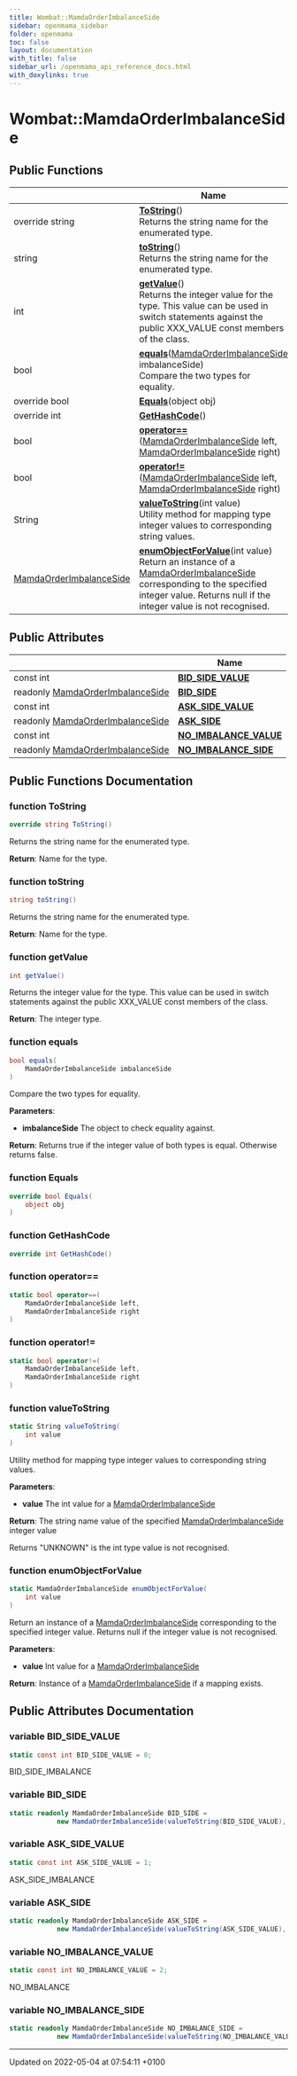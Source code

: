 ```yaml
---
title: Wombat::MamdaOrderImbalanceSide
sidebar: openmama_sidebar
folder: openmama
toc: false
layout: documentation
with_title: false
sidebar_url: /openmama_api_reference_docs.html
with_doxylinks: true
---
```


# Wombat::MamdaOrderImbalanceSide





## Public Functions

|                | Name           |
| -------------- | -------------- |
| override string | **[ToString](classWombat_1_1MamdaOrderImbalanceSide.html#function-tostring)**()<br>Returns the string name for the enumerated type.  |
| string | **[toString](classWombat_1_1MamdaOrderImbalanceSide.html#function-tostring)**()<br>Returns the string name for the enumerated type.  |
| int | **[getValue](classWombat_1_1MamdaOrderImbalanceSide.html#function-getvalue)**()<br>Returns the integer value for the type. This value can be used in switch statements against the public XXX_VALUE const members of the class.  |
| bool | **[equals](classWombat_1_1MamdaOrderImbalanceSide.html#function-equals)**([MamdaOrderImbalanceSide](classWombat_1_1MamdaOrderImbalanceSide.html) imbalanceSide)<br>Compare the two types for equality.  |
| override bool | **[Equals](classWombat_1_1MamdaOrderImbalanceSide.html#function-equals)**(object obj) |
| override int | **[GetHashCode](classWombat_1_1MamdaOrderImbalanceSide.html#function-gethashcode)**() |
| bool | **[operator==](classWombat_1_1MamdaOrderImbalanceSide.html#function-operator==)**([MamdaOrderImbalanceSide](classWombat_1_1MamdaOrderImbalanceSide.html) left, [MamdaOrderImbalanceSide](classWombat_1_1MamdaOrderImbalanceSide.html) right) |
| bool | **[operator!=](classWombat_1_1MamdaOrderImbalanceSide.html#function-operator!=)**([MamdaOrderImbalanceSide](classWombat_1_1MamdaOrderImbalanceSide.html) left, [MamdaOrderImbalanceSide](classWombat_1_1MamdaOrderImbalanceSide.html) right) |
| String | **[valueToString](classWombat_1_1MamdaOrderImbalanceSide.html#function-valuetostring)**(int value)<br>Utility method for mapping type integer values to corresponding string values.  |
| [MamdaOrderImbalanceSide](classWombat_1_1MamdaOrderImbalanceSide.html) | **[enumObjectForValue](classWombat_1_1MamdaOrderImbalanceSide.html#function-enumobjectforvalue)**(int value)<br>Return an instance of a [MamdaOrderImbalanceSide](classWombat_1_1MamdaOrderImbalanceSide.html) corresponding to the specified integer value. Returns null if the integer value is not recognised.  |

## Public Attributes

|                | Name           |
| -------------- | -------------- |
| const int | **[BID_SIDE_VALUE](classWombat_1_1MamdaOrderImbalanceSide.html#variable-bid-side-value)**  |
| readonly [MamdaOrderImbalanceSide](classWombat_1_1MamdaOrderImbalanceSide.html) | **[BID_SIDE](classWombat_1_1MamdaOrderImbalanceSide.html#variable-bid-side)**  |
| const int | **[ASK_SIDE_VALUE](classWombat_1_1MamdaOrderImbalanceSide.html#variable-ask-side-value)**  |
| readonly [MamdaOrderImbalanceSide](classWombat_1_1MamdaOrderImbalanceSide.html) | **[ASK_SIDE](classWombat_1_1MamdaOrderImbalanceSide.html#variable-ask-side)**  |
| const int | **[NO_IMBALANCE_VALUE](classWombat_1_1MamdaOrderImbalanceSide.html#variable-no-imbalance-value)**  |
| readonly [MamdaOrderImbalanceSide](classWombat_1_1MamdaOrderImbalanceSide.html) | **[NO_IMBALANCE_SIDE](classWombat_1_1MamdaOrderImbalanceSide.html#variable-no-imbalance-side)**  |

## Public Functions Documentation

### function ToString

```csharp
override string ToString()
```

Returns the string name for the enumerated type. 

**Return**: Name for the type.

### function toString

```csharp
string toString()
```

Returns the string name for the enumerated type. 

**Return**: Name for the type.

### function getValue

```csharp
int getValue()
```

Returns the integer value for the type. This value can be used in switch statements against the public XXX_VALUE const members of the class. 

**Return**: The integer type.

### function equals

```csharp
bool equals(
    MamdaOrderImbalanceSide imbalanceSide
)
```

Compare the two types for equality. 

**Parameters**: 

  * **imbalanceSide** The object to check equality against.


**Return**: Returns true if the integer value of both types is equal. Otherwise returns false.

### function Equals

```csharp
override bool Equals(
    object obj
)
```


### function GetHashCode

```csharp
override int GetHashCode()
```


### function operator==

```csharp
static bool operator==(
    MamdaOrderImbalanceSide left,
    MamdaOrderImbalanceSide right
)
```


### function operator!=

```csharp
static bool operator!=(
    MamdaOrderImbalanceSide left,
    MamdaOrderImbalanceSide right
)
```


### function valueToString

```csharp
static String valueToString(
    int value
)
```

Utility method for mapping type integer values to corresponding string values. 

**Parameters**: 

  * **value** The int value for a [MamdaOrderImbalanceSide](classWombat_1_1MamdaOrderImbalanceSide.html)


**Return**: The string name value of the specified [MamdaOrderImbalanceSide](classWombat_1_1MamdaOrderImbalanceSide.html) integer value

Returns "UNKNOWN" is the int type value is not recognised.


### function enumObjectForValue

```csharp
static MamdaOrderImbalanceSide enumObjectForValue(
    int value
)
```

Return an instance of a [MamdaOrderImbalanceSide](classWombat_1_1MamdaOrderImbalanceSide.html) corresponding to the specified integer value. Returns null if the integer value is not recognised. 

**Parameters**: 

  * **value** Int value for a [MamdaOrderImbalanceSide](classWombat_1_1MamdaOrderImbalanceSide.html)


**Return**: Instance of a [MamdaOrderImbalanceSide](classWombat_1_1MamdaOrderImbalanceSide.html) if a mapping exists.

## Public Attributes Documentation

### variable BID_SIDE_VALUE

```csharp
static const int BID_SIDE_VALUE = 0;
```


BID_SIDE_IMBALANCE 


### variable BID_SIDE

```csharp
static readonly MamdaOrderImbalanceSide BID_SIDE =
			new MamdaOrderImbalanceSide(valueToString(BID_SIDE_VALUE), BID_SIDE_VALUE);
```


### variable ASK_SIDE_VALUE

```csharp
static const int ASK_SIDE_VALUE = 1;
```


ASK_SIDE_IMBALANCE 


### variable ASK_SIDE

```csharp
static readonly MamdaOrderImbalanceSide ASK_SIDE =
			new MamdaOrderImbalanceSide(valueToString(ASK_SIDE_VALUE), ASK_SIDE_VALUE);
```


### variable NO_IMBALANCE_VALUE

```csharp
static const int NO_IMBALANCE_VALUE = 2;
```


NO_IMBALANCE 


### variable NO_IMBALANCE_SIDE

```csharp
static readonly MamdaOrderImbalanceSide NO_IMBALANCE_SIDE =
			new MamdaOrderImbalanceSide(valueToString(NO_IMBALANCE_VALUE), NO_IMBALANCE_VALUE);
```


-------------------------------

Updated on 2022-05-04 at 07:54:11 +0100
